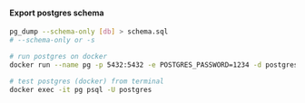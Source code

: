 #### Export postgres schema

```sh
pg_dump --schema-only [db] > schema.sql
# --schema-only or -s
```

```sh
# run postgres on docker
docker run --name pg -p 5432:5432 -e POSTGRES_PASSWORD=1234 -d postgres
```

```sh
# test postgres (docker) from terminal
docker exec -it pg psql -U postgres
```
